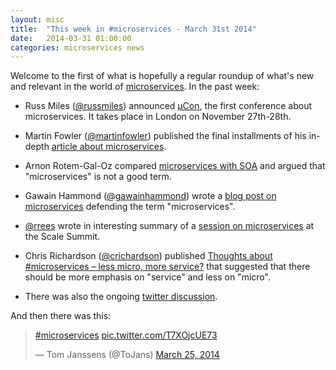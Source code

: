 ```yaml
---
layout: misc
title:  "This week in #microservices - March 31st 2014"
date:   2014-03-31 01:00:00
categories: microservices news
---
```


Welcome to the first of what is hopefully a regular roundup of what's new and relevant in the world of [microservices](/patterns/microservices.html). In the past week:

* Russ Miles ([@russmiles](https://twitter.com/russmiles)) announced [µCon](https://skillsmatter.com/conferences/6312-mucon), the first conference about microservices.
It takes place in London on November 27th-28th.

* Martin Fowler ([@martinfowler](https://twitter.com/martinfowler)) published the final installments of his in-depth [article about microservices](http://martinfowler.com/articles/microservices.html).

* Arnon Rotem-Gal-Oz compared [microservices with SOA](http://arnon.me/2014/03/services-microservices-nanoservices) and argued that "microservices" is not a good term.

* Gawain Hammond ([@gawainhammond](https://twitter.com/gawainhammond)) wrote a [blog post on microservices](http://gawainhammond.blogspot.co.uk/2014/03/microservices-and-soa.html) defending the term "microservices".

* [@rrees](https://twitter.com/rrees) wrote in interesting summary of a [session on microservices](http://rrees.me/2014/03/24/the-state-of-microservices/) at the Scale Summit.

* Chris Richardson ([@crichardson](https://twitter.com/crichardson)) published
[Thoughts about #microservices – less micro, more service?](http://plainoldobjects.com/2014/03/25/thoughts-about-microservices-less-micro-more-service/)
that suggested that there should be more emphasis on "service" and less on "micro".

* There was also the ongoing [twitter discussion](https://twitter.com/search?q=%23microservices).

And then there was this:

<blockquote class="twitter-tweet" lang="en"><p><a href="https://twitter.com/search?q=%23microservices&amp;src=hash">#microservices</a> <a href="http://t.co/T7XOjcUE73">pic.twitter.com/T7XOjcUE73</a></p>&mdash; Tom Janssens (@ToJans) <a href="https://twitter.com/ToJans/statuses/448360079159328768">March 25, 2014</a></blockquote>
<script async src="//platform.twitter.com/widgets.js" charset="utf-8"></script>

